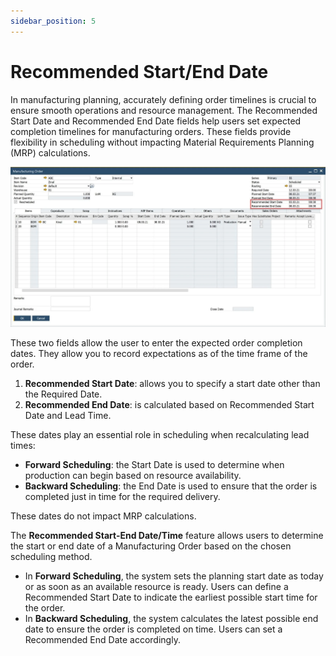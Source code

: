```yaml
---
sidebar_position: 5
---
```


# Recommended Start/End Date

In manufacturing planning, accurately defining order timelines is crucial to ensure smooth operations and resource management. The Recommended Start Date and Recommended End Date fields help users set expected completion timelines for manufacturing orders. These fields provide flexibility in scheduling without impacting Material Requirements Planning (MRP) calculations.

![Recommended Start and End](./media/recommended-start-end-date/recommented-start-end.webp)

These two fields allow the user to enter the expected order completion dates. They allow you to record expectations as of the time frame of the order.

1. **Recommended Start Date**: allows you to specify a start date other than the Required Date.
2. **Recommended End Date**: is calculated based on Recommended Start Date and Lead Time.

These dates play an essential role in scheduling when recalculating lead times:

- **Forward Scheduling**: the Start Date is used to determine when production can begin based on resource availability.
- **Backward Scheduling**: the End Date is used to ensure that the order is completed just in time for the required delivery.

These dates do not impact MRP calculations.

The **Recommended Start-End Date/Time** feature allows users to determine the start or end date of a Manufacturing Order based on the chosen scheduling method.

- In **Forward Scheduling**, the system sets the planning start date as today or as soon as an available resource is ready. Users can define a Recommended Start Date to indicate the earliest possible start time for the order.
- In **Backward Scheduling**, the system calculates the latest possible end date to ensure the order is completed on time. Users can set a Recommended End Date accordingly.
